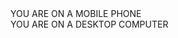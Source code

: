 <html lang="en">
<head>
  <title>Bootstrap</title>
  <meta charset="utf-8">
  <meta name="viewport" content="width=device-width, initial-scale=1">
  <link rel="stylesheet" href="http://maxcdn.bootstrapcdn.com/bootstrap/3.3.4/css/bootstrap.min.css">
 <script></script>
	

</head>
<body>
<div class="container">
<div class="row">
<div class="alert alert-info">
	<div class="well visible-xs text-center">YOU ARE ON A MOBILE PHONE</div>
    <div class="well hidden-xs text-center">YOU ARE ON A DESKTOP COMPUTER</div> 

</div>
</div>
</div>


</body>

</html>

